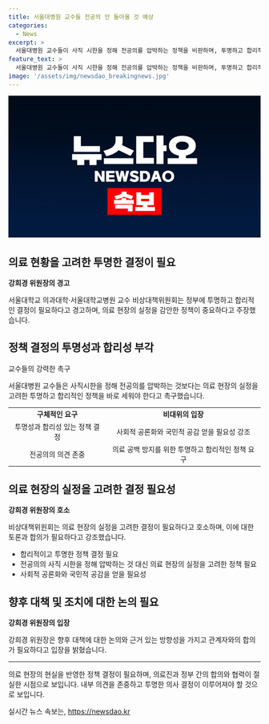 ```yaml
---
title: 서울대병원 교수들 전공의 안 돌아올 것 예상
categories:
  - News
excerpt: >
  서울대병원 교수들이 사직 시한을 정해 전공의를 압박하는 정책을 비판하며, 투명하고 합리적인 정책 결정을 요구했습니다. 이에 비상대책위원회는 정부의 정책 결정과정이 불투명하고 일방적이라고 지적하고, 사직 처리 이후의 대책이 없다며 우려를 표했습니다. 또한, 의료 공백을 우려하며 내년 3월까지 의료공백 사태가 해결돼야 한다고 촉구하고 있습니다.
feature_text: >
  서울대병원 교수들이 사직 시한을 정해 전공의를 압박하는 정책을 비판하며, 투명하고 합리적인 정책 결정을 요구했습니다. 이에 비상대책위원회는 정부의 정책 결정과정이 불투명하고 일방적이라고 지적하고, 사직 처리 이후의 대책이 없다며 우려를 표했습니다. 또한, 의료 공백을 우려하며 내년 3월까지 의료공백 사태가 해결돼야 한다고 촉구하고 있습니다.
image: '/assets/img/newsdao_breakingnews.jpg'
---
```


<p><img src="/assets/img/newsdao_breakingnews.jpg" alt="flaretime 속보" /></p>

<h2>의료 현황을 고려한 투명한 결정이 필요</h2>

<p data-ke-size="size16"><b>강희경 위원장의 경고</b></p>

<p>서울대학교 의과대학·서울대학교병원 교수 비상대책위원회는 정부에 투명하고 합리적인 결정이 필요하다고 경고하며, 의료 현장의 실정을 감안한 정책이 중요하다고 주장했습니다.</p>

<h2>정책 결정의 투명성과 합리성 부각</h2>

<p data-ke-size="size16">교수들의 강력한 촉구</p>

<p>서울대병원 교수들은 사직시한을 정해 전공의를 압박하는 것보다는 의료 현장의 실정을 고려한 투명하고 합리적인 정책을 바로 세워야 한다고 촉구했습니다.</p>

<table>
    <tr>
        <td style="text-align: center; height: 17px;"><b>구체적인 요구</b></td>
        <td style="text-align: center; height: 17px;"><b>비대위의 입장</b></td>
    </tr>
    <tr>
        <td style="text-align: center; height: 17px;">투명성과 합리성 있는 정책 결정</td>
        <td style="text-align: center; height: 17px;">사회적 공론화와 국민적 공감 얻을 필요성 강조</td>
    </tr>
    <tr>
        <td style="text-align: center; height: 17px;">전공의의 의견 존중</td>
        <td style="text-align: center; height: 17px;">의료 공백 방지를 위한 투명하고 합리적인 정책 요구</td>
    </tr>
</table>

<h2>의료 현장의 실정을 고려한 결정 필요성</h2>

<p data-ke-size="size16"><b>강희경 위원장의 호소</b></p>

<p>비상대책위원회는 의료 현장의 실정을 고려한 결정이 필요하다고 호소하며, 이에 대한 토론과 합의가 필요하다고 강조했습니다.</p>

<ul>
    <li>합리적이고 투명한 정책 결정 필요</li>
    <li>전공의의 사직 시한을 정해 압박하는 것 대신 의료 현장의 실정을 고려한 정책 필요</li>
    <li>사회적 공론화와 국민적 공감을 얻을 필요성</li>
</ul>

<h2>향후 대책 및 조치에 대한 논의 필요</h2>

<p data-ke-size="size16"><b>강희경 위원장의 입장</b></p>

<p>강희경 위원장은 향후 대책에 대한 논의와 근거 있는 방향성을 가지고 관계자와의 합의가 필요하다고 입장을 밝혔습니다.</p>

<hr>

<p>의료 현장의 현실을 반영한 정책 결정이 필요하며, 의료진과 정부 간의 합의와 협력이 절실한 시점으로 보입니다. 내부 의견을 존중하고 투명한 의사 결정이 이루어져야 할 것으로 보입니다.</p>
실시간 뉴스 속보는, <a href="https://newsdao.kr" rel="dofollow">https://newsdao.kr</a>


